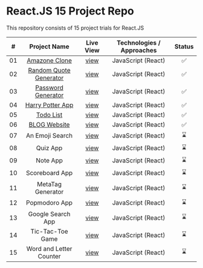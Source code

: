 # React.JS 15 Project Repo

This repository consists of 15 project trials for React.JS

| **#** |    **Project Name**     | **Live View** | **Technologies / Approaches** | **Status** |
| :---: | :---------------------: | :-----------: | :---------------------------: | :--------: |
|  01   |      [Amazone Clone](https://github.com/azateser/20-React-Project/tree/main/1.%20Amazone%20Clone)      |   [view](https://azateser.github.io/20-React-Project/1.%20Amazone%20Clone/Live/)    |      JavaScript (React)       |     ✅     |
|  02   | [Random Quote Generator](https://github.com/azateser/20-React-Project/tree/main/2.%20Random%20Quote%20Generator)  |   [view](https://azateser.github.io/20-React-Project/2.%20Random%20Quote%20Generator/Live/)    |      JavaScript (React)       |     ✅     |
|  03   |   [Password Generator](https://github.com/azateser/20-React-Project/tree/main/3.%20Password%20Generator)    |   [view](https://azateser.github.io/20-React-Project/3.%20Password%20Generator/Live/)    |      JavaScript (React)       |     ✅     |
|  04   |    [Harry Potter App](https://github.com/azateser/20-React-Project/tree/main/4.%20Harry%20Potter%20App)     |   [view](https://azateser.github.io/20-React-Project/4.%20Harry%20Potter%20App/Live/)    |      JavaScript (React)       |     ✅     |
|  05   |        [Todo List](https://github.com/azateser/20-React-Project/tree/main/5.%20Todo%20List)        |   [view](https://azateser.github.io/20-React-Project/5.%20Todo%20List/Live/)    |      JavaScript (React)       |     ✅     |
|  06   |      [BLOG Website](https://github.com/azateser/20-React-Project/tree/main/6.%20Blog%20Website)       |   [view](https://azateser.github.io/20-React-Project/6.%20Blog%20Website/Live/)    |      JavaScript (React)       |     ✅     |
|  07   |     An Emoji Search     |   [view]()    |      JavaScript (React)       |     ⌛     |
|  08   |        Quiz App         |   [view]()    |      JavaScript (React)       |     ⌛     |
|  09   |        Note App         |   [view]()    |      JavaScript (React)       |     ⌛     |
|  10   |     Scoreboard App      |   [view]()    |      JavaScript (React)       |     ⌛     |
|  11   |    MetaTag Generator    |   [view]()    |      JavaScript (React)       |     ⌛     |
|  12   |      Popmodoro App      |   [view]()    |      JavaScript (React)       |     ⌛     |
|  13   |    Google Search App    |   [view]()    |      JavaScript (React)       |     ⌛     |
|  14   |    Tic-Tac-Toe Game     |   [view]()    |      JavaScript (React)       |     ⌛     |
|  15   | Word and Letter Counter |   [view]()    |      JavaScript (React)       |     ⌛     |

